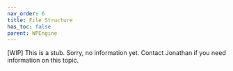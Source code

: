 ```yaml
---
nav_order: 6
title: File Structure
has_toc: false
parent: WPEngine
---
```

[WIP] This is a stub. Sorry, no information yet.
Contact Jonathan if you need information on this topic.
